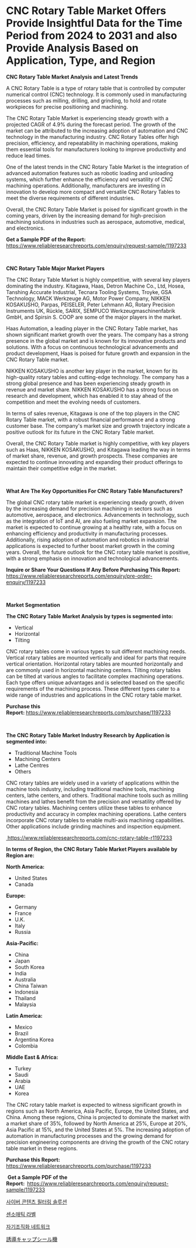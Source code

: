 <p><h1>CNC Rotary Table Market Offers Provide Insightful Data for the Time Period from 2024 to 2031 and also Provide Analysis Based on Application, Type, and Region</h1></p><p><strong>CNC Rotary Table Market Analysis and Latest Trends</strong></p>
<p><p>A CNC Rotary Table is a type of rotary table that is controlled by computer numerical control (CNC) technology. It is commonly used in manufacturing processes such as milling, drilling, and grinding, to hold and rotate workpieces for precise positioning and machining.</p><p>The CNC Rotary Table Market is experiencing steady growth with a projected CAGR of 4.9% during the forecast period. The growth of the market can be attributed to the increasing adoption of automation and CNC technology in the manufacturing industry. CNC Rotary Tables offer high precision, efficiency, and repeatability in machining operations, making them essential tools for manufacturers looking to improve productivity and reduce lead times.</p><p>One of the latest trends in the CNC Rotary Table Market is the integration of advanced automation features such as robotic loading and unloading systems, which further enhance the efficiency and versatility of CNC machining operations. Additionally, manufacturers are investing in innovation to develop more compact and versatile CNC Rotary Tables to meet the diverse requirements of different industries.</p><p>Overall, the CNC Rotary Table Market is poised for significant growth in the coming years, driven by the increasing demand for high-precision machining solutions in industries such as aerospace, automotive, medical, and electronics.</p></p>
<p><strong>Get a Sample PDF of the Report:&nbsp;</strong> <a href="https://www.reliableresearchreports.com/enquiry/request-sample/1197233">https://www.reliableresearchreports.com/enquiry/request-sample/1197233</a></p>
<p>&nbsp;</p>
<p><strong>CNC Rotary Table Major Market Players</strong></p>
<p><p>The CNC Rotary Table Market is highly competitive, with several key players dominating the industry. Kitagawa, Haas, Detron Machine Co., Ltd, Hosea, Tanshing Accurate Industrial, Tecnara Tooling Systems, Troyke, GSA Technology, MACK Werkzeuge AG, Motor Power Company, NIKKEN KOSAKUSHO, Parpas, PEISELER, Peter Lehmann AG, Rotary Precision Instruments UK, Rückle, SARIX, SEMPUCO Werkzeugmaschinenfabrik GmbH, and Spirsin S. COOP are some of the major players in the market.</p><p>Haas Automation, a leading player in the CNC Rotary Table market, has shown significant market growth over the years. The company has a strong presence in the global market and is known for its innovative products and solutions. With a focus on continuous technological advancements and product development, Haas is poised for future growth and expansion in the CNC Rotary Table market.</p><p>NIKKEN KOSAKUSHO is another key player in the market, known for its high-quality rotary tables and cutting-edge technology. The company has a strong global presence and has been experiencing steady growth in revenue and market share. NIKKEN KOSAKUSHO has a strong focus on research and development, which has enabled it to stay ahead of the competition and meet the evolving needs of customers.</p><p>In terms of sales revenue, Kitagawa is one of the top players in the CNC Rotary Table market, with a robust financial performance and a strong customer base. The company's market size and growth trajectory indicate a positive outlook for its future in the CNC Rotary Table market.</p><p>Overall, the CNC Rotary Table market is highly competitive, with key players such as Haas, NIKKEN KOSAKUSHO, and Kitagawa leading the way in terms of market share, revenue, and growth prospects. These companies are expected to continue innovating and expanding their product offerings to maintain their competitive edge in the market.</p></p>
<p>&nbsp;</p>
<p><strong>What Are The Key Opportunities For CNC Rotary Table Manufacturers?</strong></p>
<p><p>The global CNC rotary table market is experiencing steady growth, driven by the increasing demand for precision machining in sectors such as automotive, aerospace, and electronics. Advancements in technology, such as the integration of IoT and AI, are also fueling market expansion. The market is expected to continue growing at a healthy rate, with a focus on enhancing efficiency and productivity in manufacturing processes. Additionally, rising adoption of automation and robotics in industrial applications is expected to further boost market growth in the coming years. Overall, the future outlook for the CNC rotary table market is positive, with a strong emphasis on innovation and technological advancements.</p></p>
<p><strong>Inquire or Share Your Questions If Any Before Purchasing This Report:</strong> <a href="https://www.reliableresearchreports.com/enquiry/pre-order-enquiry/1197233">https://www.reliableresearchreports.com/enquiry/pre-order-enquiry/1197233</a></p>
<p>&nbsp;</p>
<p><strong>Market Segmentation</strong></p>
<p><strong>The CNC Rotary Table Market Analysis by types is segmented into:</strong></p>
<p><ul><li>Vertical</li><li>Horizontal</li><li>Tilting</li></ul></p>
<p><p>CNC rotary tables come in various types to suit different machining needs. Vertical rotary tables are mounted vertically and ideal for parts that require vertical orientation. Horizontal rotary tables are mounted horizontally and are commonly used in horizontal machining centers. Tilting rotary tables can be tilted at various angles to facilitate complex machining operations. Each type offers unique advantages and is selected based on the specific requirements of the machining process. These different types cater to a wide range of industries and applications in the CNC rotary table market.</p></p>
<p><strong>Purchase this Report:&nbsp;</strong><a href="https://www.reliableresearchreports.com/purchase/1197233">https://www.reliableresearchreports.com/purchase/1197233</a></p>
<p>&nbsp;</p>
<p><strong>The CNC Rotary Table Market Industry Research by Application is segmented into:</strong></p>
<p><ul><li>Traditional Machine Tools</li><li>Machining Centers</li><li>Lathe Centres</li><li>Others</li></ul></p>
<p><p>CNC rotary tables are widely used in a variety of applications within the machine tools industry, including traditional machine tools, machining centers, lathe centers, and others. Traditional machine tools such as milling machines and lathes benefit from the precision and versatility offered by CNC rotary tables. Machining centers utilize these tables to enhance productivity and accuracy in complex machining operations. Lathe centers incorporate CNC rotary tables to enable multi-axis machining capabilities. Other applications include grinding machines and inspection equipment.</p></p>
<p><a href="https://www.reliableresearchreports.com/cnc-rotary-table-r1197233">&nbsp;https://www.reliableresearchreports.com/cnc-rotary-table-r1197233</a></p>
<p><strong>In terms of Region, the CNC Rotary Table Market Players available by Region are:</strong></p>
<p>
    <p> <strong> North America: </strong>
        <ul>
            <li>United States</li>
            <li>Canada</li>
        </ul>
        </p> 
    <p> <strong> Europe: </strong>
        <ul>
            <li>Germany</li>
            <li>France</li>
            <li>U.K.</li>
            <li>Italy</li>
            <li>Russia</li>
        </ul>
        </p> 
    <p> <strong> Asia-Pacific: </strong>
        <ul>
            <li>China</li>
            <li>Japan</li>
            <li>South Korea</li>
            <li>India</li>
            <li>Australia</li>
            <li>China Taiwan</li>
            <li>Indonesia</li>
            <li>Thailand</li>
            <li>Malaysia</li>
        </ul>
        </p> 
    <p> <strong> Latin America: </strong>
        <ul>
            <li>Mexico</li>
            <li>Brazil</li>
            <li>Argentina Korea</li>
            <li>Colombia</li>
        </ul>
        </p> 
    <p> <strong> Middle East & Africa: </strong>
        <ul>
            <li>Turkey</li>
            <li>Saudi</li>
            <li>Arabia</li>
            <li>UAE</li>
            <li>Korea</li>
        </ul>
    </p>
    </p>
<p><p>The CNC rotary table market is expected to witness significant growth in regions such as North America, Asia Pacific, Europe, the United States, and China. Among these regions, China is projected to dominate the market with a market share of 35%, followed by North America at 25%, Europe at 20%, Asia Pacific at 15%, and the United States at 5%. The increasing adoption of automation in manufacturing processes and the growing demand for precision engineering components are driving the growth of the CNC rotary table market in these regions.</p></p>
<p><strong>Purchase this Report: </strong><a href="https://www.reliableresearchreports.com/purchase/1197233">https://www.reliableresearchreports.com/purchase/1197233</a></p>
<p>&nbsp;<strong>Get a Sample PDF of the Report:&nbsp;&nbsp;</strong><a href="https://www.reliableresearchreports.com/enquiry/request-sample/1197233">https://www.reliableresearchreports.com/enquiry/request-sample/1197233</a></p>
<p><strong></strong></p>
<p><p><a href="https://medium.com/@carolineparks354/%EC%82%AC%EC%9D%B4%EB%B2%84-%EC%BD%98%ED%85%90%EC%B8%A0-%ED%95%84%ED%84%B0%EB%A7%81-%EC%86%94%EB%A3%A8%EC%85%98-%EC%8B%9C%EC%9E%A5-%EA%B8%80%EB%A1%9C%EB%B2%8C-%EB%B0%8F-%EC%A7%80%EC%97%AD-%EB%B6%84%EC%84%9D-%EC%B5%9C%EC%A2%85-%EC%82%AC%EC%9A%A9%EC%9E%90-%EC%A0%9C%ED%92%88-%EB%B0%8F-%EC%A7%80%EC%97%AD%EC%97%90-%EC%B4%88%EC%A0%90%EC%9D%84-%EB%A7%9E%EC%B6%98-%EB%B6%84%EC%84%9D-%EB%B0%8F-%EC%98%88%EC%B8%A1-2024-2031-3777ae5e56b0">사이버 콘텐츠 필터링 솔루션</a></p><p><a href="https://github.com/rustymarie2024/Market-Research-Report-List-1/blob/main/7958157167588.md">센소매틱 라벨</a></p><p><a href="https://medium.com/@jenniferstanley2022/%EA%B8%80%EB%A1%9C%EB%B2%8C-%EC%9E%90%EA%B8%B0%EC%A1%B0%EC%A7%81%ED%98%95-%EB%84%A4%ED%8A%B8%EC%9B%8C%ED%81%AC-%EC%8B%9C%EC%9E%A5-%EA%B7%9C%EB%AA%A8%EB%8A%94-%EC%82%B0%EC%97%85-%EC%98%88%EC%B8%A1%EC%97%90-%EB%94%B0%EB%A5%B4%EB%A9%B4-2024%EB%85%84%EB%B6%80%ED%84%B0-2031%EB%85%84%EA%B9%8C%EC%A7%80-%EC%97%B0%ED%8F%89%EA%B7%A0-%EC%84%B1%EC%9E%A5%EB%A5%A0-cagr-%EC%9D%B4-%EB%A5%BC-%EA%B2%BD%ED%97%98%ED%95%A0-%EA%B2%83%EC%9C%BC%EB%A1%9C-%EC%98%88%EC%83%81%EB%90%A9%EB%8B%88%EB%8B%A4-de079dc0c3f5">자기조직화 네트워크</a></p><p><a href="https://medium.com/@vincemarvin1/%E8%AA%98%E5%B0%8E%E3%82%AD%E3%83%A3%E3%83%83%E3%83%97%E3%82%B7%E3%83%BC%E3%83%AA%E3%83%B3%E3%82%B0%E6%A9%9F%E5%99%A8%E5%B8%82%E5%A0%B4%E8%A6%8F%E6%A8%A1%E3%81%8A%E3%82%88%E3%81%B3%E3%82%B7%E3%82%A7%E3%82%A2%E5%88%86%E6%9E%90-%E6%88%90%E9%95%B7%E3%83%88%E3%83%AC%E3%83%B3%E3%83%89%E3%81%8A%E3%82%88%E3%81%B3%E4%BA%88%E6%B8%AC-2024%E5%B9%B4-2031%E5%B9%B4-541aab4483ee">誘導キャップシール機</a></p></p>